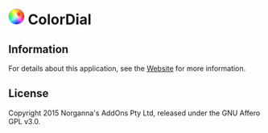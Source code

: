 # <img src="/ColorDial/Assets.xcassets/AppIcon.appiconset/icon_128x128.png" width="32" height="32"/> ColorDial

## Information

For details about this application, see the [Website](http://norgannasaddons.github.io/ColorDial/) for more information.

## License

Copyright 2015 Norganna's AddOns Pty Ltd, released under the GNU Affero GPL v3.0.
